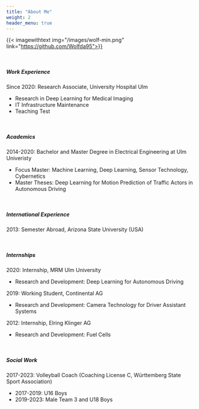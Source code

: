 ```yaml
---
title: "About Me"
weight: 2
header_menu: true
---
```

{{< imagewithtext img="/images/wolf-min.png" link="https://github.com/Wolfda95">}}

&nbsp;
##### Work Experience
Since 2020: Research Associate, University Hospital Ulm
- Research in Deep Learning for Medical Imaging 
- IT Infrastructure Maintenance 
- Teaching Test

&nbsp;
##### Academics
2014-2020: Bachelor and Master Degree in Electrical Engineering at Ulm Univeristy 
- Focus Master: Machine Learning, Deep Learning, Sensor Technology, Cybernetics 
- Master Theses: Deep Learning for Motion Prediction of Traffic Actors in Autonomous Driving

&nbsp;
##### International Experience
2013: Semester Abroad, Arizona State University (USA)

&nbsp;
##### Internships
2020: Internship, MRM Ulm University
- Research and Development: Deep Learning for Autonomous Driving 

2019: Working Student, Continental AG
- Research and Development: Camera Technology for Driver Assistant Systems

2012: Internship, Elring Klinger AG
- Research and Development: Fuel Cells 

&nbsp;
##### Social Work 
2017-2023: Volleyball Coach (Coaching License C, Württemberg State Sport Association)
- 2017-2019: U16 Boys
- 2019-2023: Male Team 3 and U18 Boys






